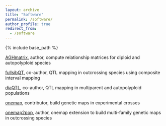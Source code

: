 ```yaml
---
layout: archive
title: "Software"
permalink: /software/
author_profile: true
redirect_from:
  - /software
---
```


{% include base_path %}

[AGHmatrix](https://cran.r-project.org/package=AGHmatrix), author, compute relationship matrices for diploid and autopolyploid species

[fullsibQT](https://www.github.com/augusto-garcia/fullsibQTL), co-author, QTL mapping in outcrossing species using composite interval mapping

[diaQTL](https://www.github.com/jendelman/diaQTL), co-author, QTL mapping in multiparent and autopolyploid populations

[onemap](https://cran.r-project.org/package=onemap), contributor, build genetic maps in experimental crosses

[onemap2pop](https://www.github.com/augusto-garcia/onemap2pop), author, onemap extension to build multi-family genetic maps in outcrossing species

